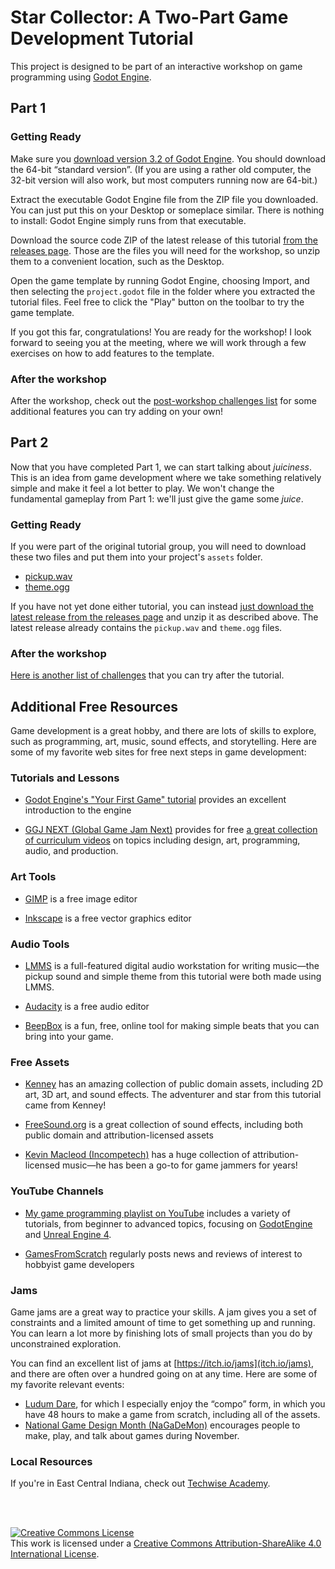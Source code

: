 # Star Collector: A Two-Part Game Development Tutorial

This project is designed to be part of an interactive workshop on game programming
using [Godot Engine](https://godotengine.org).

## Part 1

### Getting Ready

Make sure you [download version 3.2 of Godot Engine](https://godotengine.org/download).
You should download the 64-bit &ldquo;standard version&rdquo;. (If you are
using a rather old computer, the 32-bit version will also work, but most
computers running now are 64-bit.)

Extract the executable Godot Engine file from the ZIP file you downloaded.
You can just put this on your Desktop or someplace similar. There is nothing
to install: Godot Engine simply runs from that executable.

Download the source code ZIP of the latest release of this tutorial
[from the releases page](https://github.com/doctor-g/Godot-Collector-Tutorial/releases).
Those are the files you will need for the workshop, so unzip them to a convenient
location, such as the Desktop.

Open the game template by running Godot Engine, choosing Import,
and then selecting the `project.godot` file in the folder where you extracted
the tutorial files. Feel free to click the "Play" button on the toolbar to 
try the game template.

If you got this far, congratulations! You are ready for the workshop!
I look forward to seeing you at the meeting, where we will work through a few
exercises on how to add features to the template.


### After the workshop

After the workshop, check out the [post-workshop challenges list](Challenges-1.md) for some 
additional features you can try adding on your own!


## Part 2

Now that you have completed Part 1, we can start talking about
_juiciness_. This is an idea from game development where we take
something relatively simple and make it feel a lot better to play.
We won't change the fundamental gameplay from Part 1: we'll just give
the game some _juice_.

### Getting Ready

If you were part of the original tutorial group, you will need to download
these two files and put them into your project's `assets` folder. 

- <a download="pickup.wav" href="pickup.wav">pickup.wav</a>
- <a download="theme.ogg" href="theme.ogg">theme.ogg</a>

If you have not yet done either tutorial, you can instead [just download the
latest release from the releases
page](https://github.com/doctor-g/Godot-Collector-Tutorial/releases) and unzip
it as described above. The latest release already contains the `pickup.wav` and
`theme.ogg` files.


### After the workshop

[Here is another list of challenges](Challenges-2.md) that you can try after
the tutorial. 

## Additional Free Resources

Game development is a great hobby, and there are lots of skills to explore, such
as programming, art, music, sound effects, and storytelling.
Here are some of my favorite web sites for free next steps in game development:

### Tutorials and Lessons

- [Godot Engine's "Your First Game" tutorial](https://docs.godotengine.org/en/stable/getting_started/step_by_step/your_first_game.html) provides an excellent introduction to the engine


- [GGJ NEXT (Global Game Jam Next)](https://ggjnext.org/) provides for free [a
  great collection of curriculum videos](https://ggjnext.org/curriculum/) on
  topics including design, art, programming, audio, and production.


### Art Tools

- [GIMP](https://www.gimp.org/) is a free image editor

- [Inkscape](https://inkscape.org/) is a free vector graphics editor


### Audio Tools

- [LMMS](https://lmms.io) is a full-featured digital audio workstation for
  writing music&mdash;the pickup sound and simple theme from this tutorial were
  both made using LMMS.

- [Audacity](https://www.audacityteam.org/) is a free audio editor

- [BeepBox](https://www.beepbox.co/) is a fun, free, online tool for making
  simple beats that you can bring into your game.

### Free Assets

- [Kenney](https://www.kenney.nl/) has an amazing collection of public domain
  assets, including 2D art, 3D art, and sound effects. The adventurer and star
  from this tutorial came from Kenney!

- [FreeSound.org](https://freesound.org/) is a great collection of sound effects, including both public domain and attribution-licensed assets

- [Kevin Macleod (Incompetech)](https://incompetech.com/) has a huge collection
 of attribution-licensed music&mdash;he has been a go-to for game jammers for years!

### YouTube Channels

- [My game programming playlist on
  YouTube](https://www.youtube.com/playlist?list=PLL4s8QTahRc11XP1Zn21F0v4CVD3abVKI)
  includes a variety of tutorials, from beginner to advanced topics, focusing on
  [GodotEngine](https://godotengine.org) and [Unreal Engine
  4](https://unrealengine.com).

- [GamesFromScratch](https://www.youtube.com/user/gamefromscratch) regularly
  posts news and reviews of interest to hobbyist game developers

### Jams

Game jams are a great way to practice your skills. A jam gives you a set of constraints and a limited amount of time to get something up and running. You can learn a lot more by finishing lots of small projects than you do by unconstrained exploration.

You can find an excellent list of jams at [https://itch.io/jams](itch.io/jams), and there are often over a hundred going on
at any time.
Here are some of my favorite relevant events:
- [Ludum Dare](https://ldjam.com), for which I especially enjoy the &ldquo;compo&rdquo; form, in which you have 48 hours to make a game from scratch, including all of the assets.
- [National Game Design Month (NaGaDeMon)](https://nagademon.org/) encourages people to make, play, and talk about games during November.

### Local Resources

If you're in East Central Indiana, check out [Techwise Academy](https://techwiseacademy.com/).


<br><br>

<a rel="license" href="http://creativecommons.org/licenses/by-sa/4.0/"><img alt="Creative Commons License" style="border-width:0" src="https://i.creativecommons.org/l/by-sa/4.0/88x31.png" /></a><br />This work is licensed under a <a rel="license" href="http://creativecommons.org/licenses/by-sa/4.0/">Creative Commons Attribution-ShareAlike 4.0 International License</a>.
